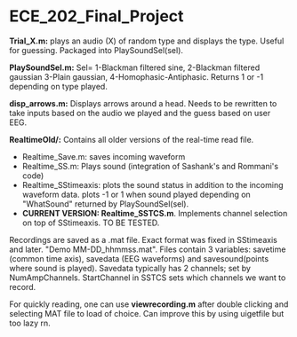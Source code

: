 # ECE_202_Final_Project

**Trial_X.m:** plays an audio (X) of random type and displays the type. Useful for guessing. Packaged into PlaySoundSel(sel). <br/>

**PlaySoundSel.m:** Sel= 1-Blackman filtered sine, 2-Blackman filtered gaussian
3-Plain gaussian, 4-Homophasic-Antiphasic. Returns 1 or -1 depending on type played. <br/>

**disp_arrows.m:** Displays arrows around a head. Needs to be rewritten to take inputs based on the audio we played and the guess based on user EEG. <br/>

**RealtimeOld/:** Contains all older versions of the real-time read file. 
- Realtime_Save.m: saves incoming waveform
- Realtime_SS.m: Plays sound (integration of Sashank's and Rommani's code)
- Realtime_SStimeaxis: plots the sound status in addition to the incoming waveform data. plots -1 or 1 when sound played depending on "WhatSound" returned by PlaySoundSel(sel). 
- **CURRENT VERSION: Realtime_SSTCS.m**. Implements channel selection on top of  SStimeaxis. TO BE TESTED. 

Recordings are saved as a .mat file. Exact format was fixed in SStimeaxis and later. "Demo MM-DD_hhmmss.mat". Files contain 3 variables: savetime (common time axis), savedata (EEG waveforms) and savesound(points where sound is played). Savedata typically has 2 channels; set by NumAmpChannels. StartChannel in SSTCS sets which channels we want to record. <br/>

For quickly reading, one can use **viewrecording.m** after double clicking and selecting MAT file to load of choice. Can improve this by using uigetfile but too lazy rn. <br/>